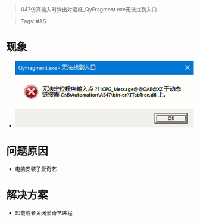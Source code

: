 > 047仿真输入时弹出对话框_QyFragment.exe无法找到入口

> Tags: #AS

# 现象

- ![Img](FILES/047仿真输入时弹出对话框.md/img-20220810135010.png)

# 问题原因

- 电脑安装了爱奇艺

# 解决方案

- 卸载或者关闭爱奇艺进程
